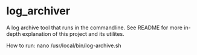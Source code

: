 # log_archiver
A log archive tool that runs in the commandline. See README for more in-depth explanation of this project and its utilites.




How to run:
nano /usr/local/bin/log-archive.sh

